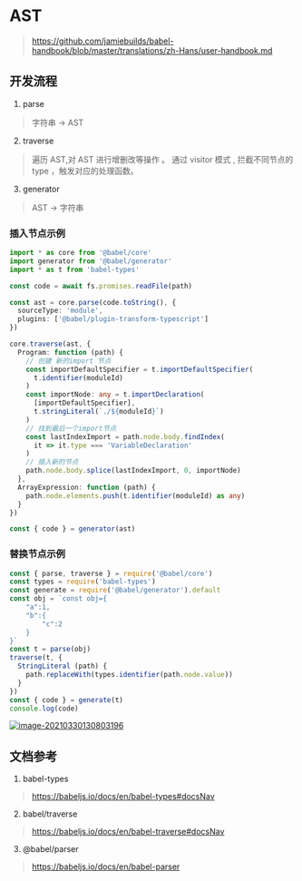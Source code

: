 # AST

> https://github.com/jamiebuilds/babel-handbook/blob/master/translations/zh-Hans/user-handbook.md

## 开发流程

1. parse

> 字符串 -> AST

2. traverse

> 遍历 AST,对 AST 进行增删改等操作 。 通过 visitor 模式 , 拦截不同节点的 type ，触发对应的处理函数。

3. generator

> AST -> 字符串

### 插入节点示例

```ts
import * as core from '@babel/core'
import generator from '@babel/generator'
import * as t from 'babel-types'

const code = await fs.promises.readFile(path)

const ast = core.parse(code.toString(), {
  sourceType: 'module',
  plugins: ['@babel/plugin-transform-typescript']
})

core.traverse(ast, {
  Program: function (path) {
    // 创建 新的import 节点
    const importDefaultSpecifier = t.importDefaultSpecifier(
      t.identifier(moduleId)
    )
    const importNode: any = t.importDeclaration(
      [importDefaultSpecifier],
      t.stringLiteral(`./${moduleId}`)
    )
    // 找到最后一个import节点
    const lastIndexImport = path.node.body.findIndex(
      it => it.type === 'VariableDeclaration'
    )
    // 插入新的节点
    path.node.body.splice(lastIndexImport, 0, importNode)
  },
  ArrayExpression: function (path) {
    path.node.elements.push(t.identifier(moduleId) as any)
  }
})

const { code } = generator(ast)
```

### 替换节点示例

```js
const { parse, traverse } = require('@babel/core')
const types = require('babel-types')
const generate = require('@babel/generator').default
const obj = `const obj={
    "a":1,
    "b":{
        "c":2
    }
}`
const t = parse(obj)
traverse(t, {
  StringLiteral (path) {
    path.replaceWith(types.identifier(path.node.value))
  }
})
const { code } = generate(t)
console.log(code)
```

<a data-fancybox title="image-20210330130803196" href="https://skyxchen-1302304787.cos.ap-chongqing.myqcloud.com/markdown/image-20210330130803196.png">![image-20210330130803196](https://skyxchen-1302304787.cos.ap-chongqing.myqcloud.com/markdown/image-20210330130803196.png)</a>

## 文档参考

1. babel-types

> https://babeljs.io/docs/en/babel-types#docsNav

2. babel/traverse

> https://babeljs.io/docs/en/babel-traverse#docsNav

3. @babel/parser

> https://babeljs.io/docs/en/babel-parser

